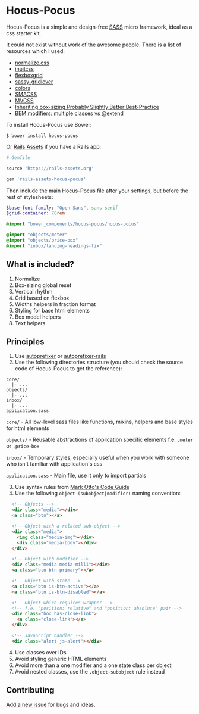 # Hocus-Pocus

Hocus-Pocus is a simple and design-free [SASS][1] micro framework, ideal as a css starter kit.

It could not exist without work of the awesome people. There is a list of resources which I used:

* [normalize.css][11]
* [inuitcss][20]
* [flexboxgrid][10]
* [sassy-gridlover][13]
* [colors][18]
* [SMACSS][14]
* [MVCSS][15]
* [Inheriting box-sizing Probably Slightly Better Best-Practice][3]
* [BEM modifiers: multiple classes vs @extend][17]

To install Hocus-Pocus use Bower:

```shell
$ bower install hocus-pocus
```

Or [Rails Assets][5] if you have a Rails app:

```rb
# Gemfile

source 'https://rails-assets.org'

gem 'rails-assets-hocus-pocus'
```

Then include the main Hocus-Pocus file after your settings, but before the rest of stylesheets:

```sass
$base-font-family: "Open Sans", sans-serif
$grid-container: 70rem

@import "bower_components/hocus-pocus/hocus-pocus"

@import "objects/meter"
@import "objects/price-box"
@import "inbox/landing-headings-fix"
```

## What is included?

1. Normalize
2. Box-sizing global reset
3. Vertical rhythm
4. Grid based on flexbox
5. Widths helpers in fraction format
6. Styling for base html elements
7. Box model helpers
8. Text helpers

## Principles

1. Use [autoprefixer][6] or [autoprefixer-rails][7]
2. Use the following directories structure (you should check the source code of Hocus-Pocus to get the reference):

  ```
  core/
    |- ...
  objects/
    |- ...
  inbox/
    |- ...
  application.sass
  ```

  `core/` - All low-level sass files like functions, mixins, helpers and base styles for html elements

  `objects/` - Reusable abstractions of application specific elements f.e. `.meter` or `.price-box`

  `inbox/` - Temporary styles, especially useful when you work with someone who isn't familiar with application's css

  `application.sass` - Main file, use it only to import partials

3. Use syntax rules from [Mark Otto's Code Guide][8]
4. Use the following `object-(subobject|modifier)` naming convention:

  ```html
    <!-- Objects -->
    <div class="media"></div>
    <a class="btn"></a>

    <!-- Object with a related sub-object -->
    <div class="media">
      <img class="media-img"></div>
      <div class="media-body"></div>
    </div>

    <!-- Object with modifier -->
    <div class="media media-milli"></div>
    <a class="btn btn-primary"></a>

    <!-- Object with state -->
    <a class="btn is-btn-active"></a>
    <a class="btn is-btn-disabled"></a>

    <!-- Object which requires wrapper -->
    <!-- f.e. "position: relative" and "position: absolute" pair -->
    <div class="box has-close-link">
      <a class="close-link"></a>
    </div>

    <!-- JavaScript handler -->
    <div class="alert js-alert"></div>
  ```
4. Use classes over IDs
5. Avoid styling generic HTML elements
6. Avoid more than a one modifier and a one state class per object
7. Avoid nested classes, use the `.object-subobject` rule instead

## Contributing

[Add a new issue][9] for bugs and ideas.

[1]: http://sass-lang.com
[3]: http://css-tricks.com/inheriting-box-sizing-probably-slightly-better-best-practice/
[5]: https://rails-assets.org
[6]: https://github.com/postcss/autoprefixer
[7]: https://github.com/ai/autoprefixer-rails
[8]: http://codeguide.co/#css
[9]: https://github.com/bkzl/hocus-pocus/issues
[10]: https://github.com/kristoferjoseph/flexboxgrid
[11]: https://github.com/necolas/normalize.css
[13]: https://github.com/hiulit/Sassy-Gridlover
[14]: https://smacss.com
[15]: http://mvcss.io
[17]: http://bensmithett.com/bem-modifiers-multiple-classes-vs-extend/
[18]: https://github.com/mrmrs/colors
[20]: https://github.com/inuitcss
